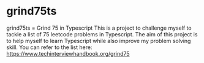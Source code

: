 # grind75ts

grind75ts = Grind 75 in Typescript
This is a project to challenge myself to tackle a list of 75 leetcode problems in Typescript. The aim of this project is to help myself to learn Typescript while also improve my problem solving skill.
You can refer to the list here: https://www.techinterviewhandbook.org/grind75